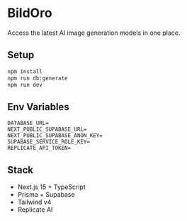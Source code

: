 # BildOro

Access the latest AI image generation models in one place.

## Setup

```bash
npm install
npm run db:generate
npm run dev
```

## Env Variables

```
DATABASE_URL=
NEXT_PUBLIC_SUPABASE_URL=
NEXT_PUBLIC_SUPABASE_ANON_KEY=
SUPABASE_SERVICE_ROLE_KEY=
REPLICATE_API_TOKEN=
```

## Stack

-   Next.js 15 + TypeScript
-   Prisma + Supabase
-   Tailwind v4
-   Replicate AI
